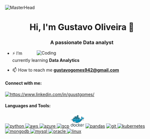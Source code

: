 ![MasterHead](https://i.imgur.com/Uh2Z3R0.png)

<h1 align="center">Hi, I'm Gustavo Oliveira 👋</h1>
<h3 align="center">A passionate Data analyst</h3>
<img align="right" alt="Coding" width="400" src="https://media4.giphy.com/media/v1.Y2lkPTc5MGI3NjExeGtyaDQzcjJmb2Nmb2g2NjNoMTV3c2NscjU4NmQ3ajUxaHE0dDY1MiZlcD12MV9pbnRlcm5hbF9naWZfYnlfaWQmY3Q9Zw/qgQUggAC3Pfv687qPC/giphy.gif">



- ⚡ I’m currently learning **Data Analytics**

- 📫 How to reach me **gustavogomes942@gmail.com**

<h4 align="left">Connect with me:</h4>
<p align="left">
<a href="https://www.linkedin.com/in/guustgomes/" target="_blank"><img align="center" src="https://img.shields.io/badge/LinkedIn-0077B5?style=for-the-badge&logo=linkedin&logoColor=white" alt="https://www.linkedin.com/in/guustgomes/" height="40" width="160" /></a>
</p>

<h4 align="left">Languages and Tools:</h4>
<p align="left"> 
  <a href="https://www.python.org" target="_blank" rel="noreferrer"> <img src="https://cdn.iconscout.com/icon/free/png-256/free-python-3521655-2945099.png" alt="python" width="45" height="45"/> </a> 
  <a href="https://aws.amazon.com" target="_blank" rel="noreferrer"> <img src="https://static-00.iconduck.com/assets.00/general-awscloud-icon-512x512-tq2r4lgg.png" alt="aws"  width="45" height="45"/> </a> 
  <a href="https://azure.microsoft.com/en-in/" target="_blank" rel="noreferrer"> <img src="https://static-00.iconduck.com/assets.00/azure-icon-2048x2048-6tt08spf.png" alt="azure" width="45" height="45"/> </a> 
  <a href="https://cloud.google.com" target="_blank" rel="noreferrer"> <img src="https://www.vectorlogo.zone/logos/google_cloud/google_cloud-icon.svg" alt="gcp"  width="45" height="45"/></a>
  <a href="https://www.docker.com/" target="_blank" rel="noreferrer"> <img src="https://raw.githubusercontent.com/devicons/devicon/master/icons/docker/docker-original-wordmark.svg" alt="docker"  width="45" height="45"/></a>
  <a href="https://pandas.pydata.org/" target="_blank" rel="noreferrer"> <img src="https://seeklogo.com/images/P/pandas-logo-776F6D45BB-seeklogo.com.png" alt="pandas"  width="45" height="45"/></a>
  <a href="https://git-scm.com/" target="_blank" rel="noreferrer"> <img src="https://www.vectorlogo.zone/logos/git-scm/git-scm-icon.svg" alt="git"  width="45" height="45"/> </a> 
  <a href="https://kubernetes.io" target="_blank" rel="noreferrer"> <img src="https://www.vectorlogo.zone/logos/kubernetes/kubernetes-icon.svg" alt="kubernetes"  width="45" height="45"/> </a> 
  <a href="https://www.mongodb.com/" target="_blank" rel="noreferrer"> <img src="https://seeklogo.com/images/M/mongodb-logo-D13D67C930-seeklogo.com.png" alt="mongodb"  width="45" height="45"/> </a> 
  <a href="https://www.mysql.com/" target="_blank" rel="noreferrer"> <img src="https://i.imgur.com/nPaxGzf.png" alt="mysql" width="45" height="45"/> </a> 
  <a href="https://www.oracle.com/" target="_blank" rel="noreferrer"> <img src="https://global-uploads.webflow.com/5f8b0a1abe69652278dad51c/635fe3e8f58e732c7ab27a70_d4711491.png" alt="oracle"  width="45" height="45"/> </a> 
  <a href="https://www.linux.org/" target="_blank" rel="noreferrer"> <img src="https://cdn-icons-png.flaticon.com/512/518/518713.png" alt="linux"  width="45" height="45"/> </a>

</p>


